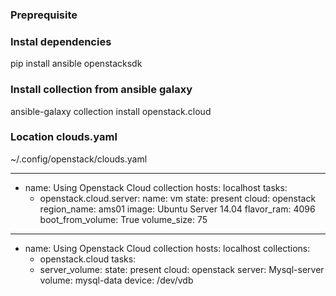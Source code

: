 ### Preprequisite

### Instal dependencies

pip install ansible openstacksdk

### Install collection from ansible galaxy

ansible-galaxy collection install openstack.cloud

### Location clouds.yaml
~/.config/openstack/clouds.yaml

---

- name: Using Openstack Cloud collection
  hosts: localhost
  tasks:
  - openstack.cloud.server:
    name: vm
    state: present
    cloud: openstack
    region_name: ams01
    image: Ubuntu Server 14.04
    flavor_ram: 4096
    boot_from_volume: True
    volume_size: 75

---

- name: Using Openstack Cloud collection
  hosts: localhost
  collections:
  - openstack.cloud
    tasks:
  - server_volume:
    state: present
    cloud: openstack
    server: Mysql-server
    volume: mysql-data
    device: /dev/vdb
